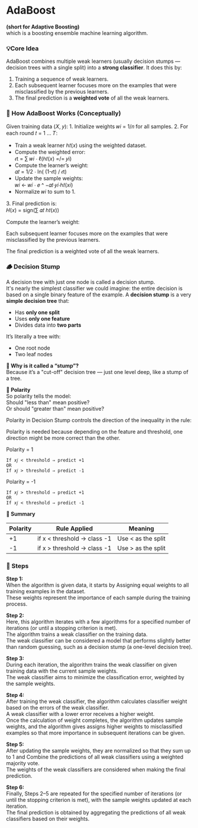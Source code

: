 <h1>AdaBoost</h1> 
<b>(short for Adaptive Boosting)</b> <br>
which is a boosting ensemble machine learning algorithm.

<h3>💡Core Idea</h3>
AdaBoost combines multiple weak learners (usually decision stumps — decision trees with a single split) into a <b>strong classifier</b>. It does this by:

1. Training a sequence of weak learners.
2. Each subsequent learner focuses more on the examples that were misclassified by the previous learners.
3. The final prediction is a <b>weighted vote</b> of all the weak learners.

<h3>🔢 How AdaBoost Works (Conceptually)</h3>
Given training data 
(𝑋, 𝑦):
1. Initialize weights 𝑤𝑖 = 1/𝑛 for all samples.
2. For each round 𝑡 = 1 … 𝑇:
   <ul>
        <li>Train a weak learner ℎ𝑡(𝑥) using the weighted dataset.</li>
        <li>Compute the weighted error: <br/>
            𝜖t = ∑ 𝑤𝑖 ⋅ ℓ(ℎ𝑡(𝑥) =/= 𝑦i)
        </li>
        <li>Compute the learner’s weight: <br/>
            𝛼𝑡 = 1/2 ⋅ ln( (1-𝜖t) / 𝜖t)
        </li>
        <li>Update the sample weights: <br/>
            𝑤𝑖 ← 𝑤𝑖 ⋅ 𝑒 ^ −𝛼𝑡⋅𝑦𝑖⋅ℎ𝑡(𝑥𝑖)
        </li>
        <li>Normalize 𝑤𝑖 to sum to 1.</li>
   </ul>
3. Final prediction is: <br/>
       𝐻(𝑥) = sign(∑ 𝛼𝑡 ℎ𝑡(𝑥))


Compute the learner’s weight:

Each subsequent learner focuses more on the examples that were misclassified by the previous learners.

The final prediction is a weighted vote of all the weak learners.


<h3>🪵  Decision Stump</h3>
A decision tree with just one node is called a decision stump. <br/>
It's nearly the simplest classifier we could imagine: the entire decision is based on a single binary feature of the example.
A <b>decision stump</b> is a very <b>simple decision tree</b> that:
<ul>
    <li>Has <b>only one split</b></li>
    <li>Uses <b>only one feature</b></li>
    <li>Divides data into <b>two parts</b></li>
</ul>

It’s literally a tree with:
<ul>
    <li>One root node</li>
    <li>Two leaf nodes</li>
</ul>

<b>📌 Why is it called a “stump”? </b><br/>
Because it’s a "cut-off" decision tree — just one level deep, like a stump of a tree.


<b>🔁 Polarity</b><br/>
So polarity tells the model: <br/>
Should "less than" mean positive? <br/>
Or should "greater than" mean positive?

Polarity in Decision Stump controls the direction of the inequality in the rule:

Polarity is needed because depending on the feature and threshold, one direction might be more correct than the other.

Polarity = 1 <br/>
```
If 𝑥𝑗 < threshold ⇒ predict +1 
OR 
If 𝑥𝑗 > threshold ⇒ predict -1 
```

Polarity = -1 <br/>
```commandline
If 𝑥𝑗 > threshold ⇒ predict +1 
OR 
If 𝑥𝑗 < threshold ⇒ predict -1 

```

<b>🧩 Summary </b>

| Polarity | Rule Applied         | Meaning |
|----------|----------------------|----------|
| +1       | if x < threshold → class -1 | Use < as the split  |
| -1       | if x > threshold → class -1 | Use > as the split  |






<h3> 🧠 Steps </h3> 
<b>Step 1: </b> <br>
When the algorithm is given data, it starts by Assigning equal weights to all training examples in the dataset.<br/>
These weights represent the importance of each sample during the training process.

<b>Step 2: </b> <br>
Here, this algorithm iterates with a few algorithms for a specified number of iterations (or until a stopping criterion is met). <br/>
The algorithm trains a weak classifier on the training data. <br/>
The weak classifier can be considered a model that performs slightly better than random guessing, such as a decision stump (a one-level decision tree).

<b>Step 3: </b> <br>
During each iteration, the algorithm trains the weak classifier on given training data with the current sample weights. <br/>
The weak classifier aims to minimize the classification error, weighted by the sample weights.

<b>Step 4: </b> <br>
After training the weak classifier, the algorithm calculates classifier weight based on the errors of the weak classifier. <br/>
A weak classifier with a lower error receives a higher weight. <br/>
Once the calculation of weight completes, the algorithm updates sample weights, and the algorithm gives assigns higher weights to misclassified examples so that more importance in subsequent iterations can be given.

<b>Step 5: </b> <br>
After updating the sample weights, they are normalized so that they sum up to 1 and Combine the predictions of all weak classifiers using a weighted majority vote. <br/>
The weights of the weak classifiers are considered when making the final prediction.

<b>Step 6: </b> <br>
Finally, Steps 2–5 are repeated for the specified number of iterations (or until the stopping criterion is met), with the sample weights updated at each iteration. <br/> 
The final prediction is obtained by aggregating the predictions of all weak classifiers based on their weights.